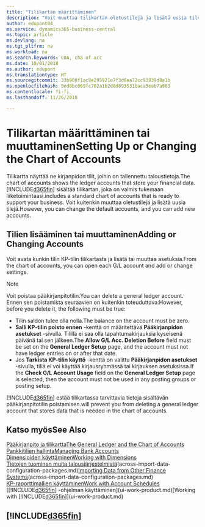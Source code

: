 ```yaml
---
title: "Tilikartan määrittäminen"
description: "Voit muuttaa tilikartan oletustilejä ja lisätä uusia tilejä."
author: edupont04
ms.service: dynamics365-business-central
ms.topic: article
ms.devlang: na
ms.tgt_pltfrm: na
ms.workload: na
ms.search.keywords: COA, cha of acc
ms.date: 10/01/2018
ms.author: edupont
ms.translationtype: HT
ms.sourcegitcommit: 33b900f1ac9e295921e7f3d6ea72cc93939d8a1b
ms.openlocfilehash: 9ed8bc069fc702a1b2d8d893531baca5eab7a903
ms.contentlocale: fi-fi
ms.lasthandoff: 11/26/2018

---
```

# <a name="setting-up-or-changing-the-chart-of-accounts"></a><span data-ttu-id="b1f9b-103">Tilikartan määrittäminen tai muuttaminen</span><span class="sxs-lookup"><span data-stu-id="b1f9b-103">Setting Up or Changing the Chart of Accounts</span></span>
<span data-ttu-id="b1f9b-104">Tilikartta näyttää ne kirjanpidon tilit, joihin on tallennettu taloustietoja.</span><span class="sxs-lookup"><span data-stu-id="b1f9b-104">The chart of accounts shows the ledger accounts that store your financial data.</span></span> [!INCLUDE[d365fin](includes/d365fin_md.md)] <span data-ttu-id="b1f9b-105">sisältää tilikartan, joka on valmis tukemaan liiketoimintaasi.</span><span class="sxs-lookup"><span data-stu-id="b1f9b-105">includes a standard chart of accounts that is ready to support your business.</span></span>
<span data-ttu-id="b1f9b-106">Voit kuitenkin muuttaa oletustilejä ja lisätä uusia tilejä.</span><span class="sxs-lookup"><span data-stu-id="b1f9b-106">However, you can change the default accounts, and you can add new accounts.</span></span>  

## <a name="adding-or-changing-accounts"></a><span data-ttu-id="b1f9b-107">Tilien lisääminen tai muuttaminen</span><span class="sxs-lookup"><span data-stu-id="b1f9b-107">Adding or Changing Accounts</span></span>
<span data-ttu-id="b1f9b-108">Voit avata kunkin tilin KP-tilin tilikartasta ja lisätä tai muuttaa asetuksia.</span><span class="sxs-lookup"><span data-stu-id="b1f9b-108">From the chart of accounts, you can open each G/L account and add or change settings.</span></span>

> [!NOTE]  
>   <span data-ttu-id="b1f9b-109">Voit poistaa pääkirjanpitotilin.</span><span class="sxs-lookup"><span data-stu-id="b1f9b-109">You can delete a general ledger account.</span></span> <span data-ttu-id="b1f9b-110">Ennen sen poistamista seuraavien on kuitenkin toteuduttava:</span><span class="sxs-lookup"><span data-stu-id="b1f9b-110">However, before you delete it, the following must be true:</span></span>  

* <span data-ttu-id="b1f9b-111">Tilin saldon tulee olla nolla.</span><span class="sxs-lookup"><span data-stu-id="b1f9b-111">The balance on the account must be zero.</span></span>  
* <span data-ttu-id="b1f9b-112">**Salli KP-tilin poisto ennen** -kenttä on määritettävä **Pääkirjanpidon asetukset** -sivulla. Tilillä ei saa olla tapahtumakirjauksia kyseisenä päivänä tai sen jälkeen.</span><span class="sxs-lookup"><span data-stu-id="b1f9b-112">The **Allow G/L Acc. Deletion Before** field must be set on the **General Ledger Setup** page, and the account must not have ledger entries on or after that date.</span></span>  
* <span data-ttu-id="b1f9b-113">Jos **Tarkista KP-tilin käyttö** -kenttä on valittu **Pääkirjanpidon asetukset** -sivulla, tiliä ei voi käyttää kirjausryhmässä tai kirjauksen asetuksissa.</span><span class="sxs-lookup"><span data-stu-id="b1f9b-113">If the **Check G/L Account Usage** field on the **General Ledger Setup** page is selected, then the account must not be used in any posting groups or posting setup.</span></span>  

[!INCLUDE[d365fin](includes/d365fin_md.md)] <span data-ttu-id="b1f9b-114">estää tilikartassa tarvittavia tietoja sisältävän pääkirjanpitotilin poistamisen.</span><span class="sxs-lookup"><span data-stu-id="b1f9b-114">will prevent you from deleting a general ledger account that stores data that is needed in the chart of accounts.</span></span>  

## <a name="see-also"></a><span data-ttu-id="b1f9b-115">Katso myös</span><span class="sxs-lookup"><span data-stu-id="b1f9b-115">See Also</span></span>
[<span data-ttu-id="b1f9b-116">Pääkirjanpito ja tilikartta</span><span class="sxs-lookup"><span data-stu-id="b1f9b-116">The General Ledger and the Chart of Accounts</span></span>](finance-general-ledger.md)  
[<span data-ttu-id="b1f9b-117">Pankkitilien hallinta</span><span class="sxs-lookup"><span data-stu-id="b1f9b-117">Managing Bank Accounts</span></span>](bank-manage-bank-accounts.md)  
[<span data-ttu-id="b1f9b-118">Dimensioiden käyttäminen</span><span class="sxs-lookup"><span data-stu-id="b1f9b-118">Working with Dimensions</span></span>](finance-dimensions.md)  
<span data-ttu-id="b1f9b-119">[Tietojen tuominen muita talousjärjestelmistä](across-import-data-configuration-packages.md)(across-import-data-configuration-packages.md)</span><span class="sxs-lookup"><span data-stu-id="b1f9b-119">[Importing Data from Other Finance Systems](across-import-data-configuration-packages.md)(across-import-data-configuration-packages.md)</span></span>  
[<span data-ttu-id="b1f9b-120">KP-raporttimallien käyttäminen</span><span class="sxs-lookup"><span data-stu-id="b1f9b-120">Work with Account Schedules</span></span>](bi-how-work-account-schedule.md)  
<span data-ttu-id="b1f9b-121">[[!INCLUDE[d365fin](includes/d365fin_md.md)] -ohjelman käyttäminen](ui-work-product.md)</span><span class="sxs-lookup"><span data-stu-id="b1f9b-121">[Working with [!INCLUDE[d365fin](includes/d365fin_md.md)]](ui-work-product.md)</span></span>  

## [!INCLUDE[d365fin](includes/free_trial_md.md)]

